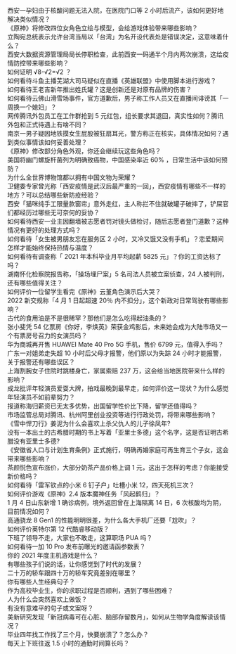 西安一孕妇由于核酸问题无法入院，在医院门口等 2 小时后流产，该如何更好地解决类似情况？  
《原神》将修改四位女角色立绘与模型，会给游戏体验带来哪些影响？  
立陶宛总统表示允许台湾当局以「台湾」为名开设代表处是错误决定，这意味着什么？  
西安大数据资源管理局局长停职检查，此前西安一码通半个月内两次崩溃，这给疫情防控带来哪些影响？  
如何证明 √8-√2=√2 ？  
如何看待斗鱼主播芜湖大司马疑似在直播《英雄联盟》中使用脚本进行游戏？  
如何看待王老吉新年推出姓氏罐？这是创新还是对原有品牌的伤害？  
如何看待云佛山滑雪场事件，官方道歉后，男子称工作人员又在直播间诽谤其「一周换一个媳妇」？  
网传腾讯外包员工在工作群抢到 5 元红包，组长要求其退回，真实性如何？腾讯外包和正式待遇上有啥不同？  
南京一男子疑因地铁摸女生屁股被狂扇耳光，警方称正在核实，具体情况如何？遇到类似事情该如何妥善处理？  
《原神》修改部分角色外观，你还会继续玩这些角色吗？  
美国将幽门螺旋杆菌列为明确致癌物，中国感染率近 60% ，日常生活中该如何预防？  
为什么全世界博物馆都以拥有中国文物为荣耀？  
卫健委专家曾光称「西安疫情是武汉后最严重的一回」，西安疫情有哪些不一样的地方？可以总结哪些新防疫经验？  
西安「猫咪纯手工限量款窗帘」意外走红，主人称拦不住就破罐子破摔了，铲屎官们都经历过哪些无可奈何的妥协？  
如何看待西安一业主因翻墙被志愿者罚对镜头做检讨，随后志愿者登门道歉？这种情况有更好的处理方式吗？  
如何看待「女生被男朋友忘在服务区 2 小时，又冷又饿又没有手机」？恋爱期间怎样才能始终保持热情与温度？  
如何看待有调查称「 2021 年本科毕业月平均起薪 5825 元」？你的工资达标了吗？  
湖南怀化检察院报告称，「操场埋尸案」5 名司法人员被立案侦查，24 人被判刑，还有哪些值得关注？  
如何评价一位留学生看完《原神》云堇角色演示后大哭？  
2022 新交规称「4 月 1 日起超速 20％ 内不扣分」，这个新政对日常驾驶有哪些影响？  
古代的食用油是不是很稀罕？那他们是怎么吃得起油条的？  
张小斐凭 54 亿票房《你好，李焕英》荣获金鸡影后，未来她会成为大陆市场又一个有票房号召力的女演员吗？  
华为商城再开售 HUAWEI Mate 40 Pro 5G 手机，售价 6799 元，值得入手吗？  
广东一对姐弟走失超 10 小时后父母才报警，他们原以为失踪 24 小时才能报警，关于报警还有哪些误区？  
上海割腕女子住院时跳楼身亡，家属索赔 237 万，这会给当地医院带来什么样的影响？  
成龙批评年轻演员爱耍大牌，拍戏最晚到最早走，如何评价这一现状？为什么感觉年轻演员不如前辈努力？  
报道称海归薪资已无太多优势，出国留学性价比下降，留学还值得吗？  
市场监管总局对腾讯、杭州阿里创业投资等进行行政处罚，将带来哪些影响？  
《雪中悍刀行》姜泥为什么会喜欢上杀父仇人的儿子徐凤年?  
没有一本出土的古希腊时期的书上写着「亚里士多德」这个名字，这是否证明古希腊没有亚里士多德?  
《安徽省人口与计划生育条例》正式施行，明确再婚家庭可再生育三个子女，这会带来哪些影响？  
茶颜悦色宣布涨价，大部分奶茶产品价格上调 1 元，这出于怎样的考虑？你能接受新价格吗？  
如何看待「雷军钦点的小米 6 钉子户」吐槽小米 12，四天死机三次？  
如何评价游戏《原神》2.4 版本魔神任务「风起鹤归」？  
1 月 4 日山东新增 1 确诊病例，境外返回曾在上海隔离 14 日，6 次核酸均为阴，目前情况如何？  
高通骁龙 8 Gen1 的性能明明很差，为什么各大手机厂还要「尬吹」？  
如何评价英特尔第 12 代酷睿移动版？  
下班了领导不走，大家也不敢走，这算职场 PUA 吗？  
如何看待一加 10 Pro 发布前曝光的邀请函参数表？  
你的 2021 年度主机游戏是什么？  
有哪些孩子们说的话，让你感觉到了时代的发展？  
二十万的轿车跟四十万的轿车究竟差别在哪里？  
你有哪些人生经典句子？  
作为高校毕业生，你的求职过程是否顺利，遇到了哪些困难？  
人为什么会突然喜欢上做饭？  
有没有意难平的句子或文案呀？  
美新研究发现「新冠病毒可在心脏、脑部存留数月」，如何从生物学角度解读该情况？  
毕业四年找工作找了三个月，快要崩溃了？怎么办？  
每天上下班往返 1.5 小时的通勤时间算长吗？  
